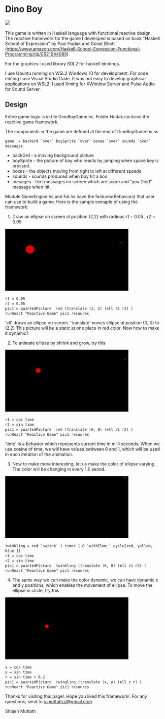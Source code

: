 
 #  Dino Boy

<img src="dinoBoyDemo2.gif" width="400">

  This game is written in Haskell language with functional reactive design. The reactive framework
for the game I developed is based on book "Haskell School of Expression" by Paul Hudak and Conal Elliott
(https://www.amazon.com/Haskell-School-Expression-Functional-Programming/dp/0521644089)

For the graphics I used library SDL2 for haskell bindings.

I use Ubuntu running on WSL2 Windows 10 for development. For code editing I use Visual Studio Code.
It was not easy to develop graphical applications on WSL2. I used Xming for XWindow Server and Pulse Audio 
for Sound Server.

## Design

Entire game logic is in file DinoBoyGame.hs. Folder Hudak contains the reactive game framework.

The components in the game are defined at the end of DinoBoyGame.hs as
```
game  = backGrd `over` boySprite `over` boxes `over` sounds `over` messages
```

* backGrd   - a moving background picture
* boySprite - the picture of boy who reacts by jumping when space key is pressed.
* boxes     - the objects moving from right to left at different speeds
* sounds    - sounds produced when boy hit a box
* mesages   - text messages on screen which are score and "you Died" message when hit.

Module GameEngine.hs and Fal.hs have the features(Behaviors) that user can use to build a game.
Here is the sample exmaple of using the framework:


1) Draw an ellipse on screen at position (2,2) with radious r1 = 0.05 , r2 = 0.05
<img src="demo_static_ellipse.gif" width="400">

```
r1 = 0.05
r2 = 0.05
pic1 = paintedPicture  red (translate (2, 2) (ell r1 r2) )
runReact "Reactive Game" pic1 resoures
```

'ell' draws an ellipse on screen. 'translate' moves ellipse at position (0, 0) to (2,2)
This picture will be a static at one place in red color. Now how to make it dynamic?

2) To animate ellipse by shrink and grow, try this
<img src="demo_growing_ellipse.gif" width="400">

```
r1 = cos time
r2 = sin time
pic1 = paintedPicture  red (translate (0, 0) (ell r1 r2) )
runReact "Reactive Game" pic1 resoures
```

'time' is a behavior which represents current time in milli seconds. When we use
cosine of time, we will have values betiween 0 and 1, which will be used in each iteration of the animation.

3) Now to make more interesting, let us make the color of ellipse varying.
The color will be changing in every 1.0 seond.
<img src="demo_twinkling_ellipse.gif" width="400">

```
twinkling = red `switch` ( timer 1.0 `withElem_` cycle[red, yellow, blue ])
r1 = cos time
r2 = sin time
pic1 = paintedPicture  twinkling (translate (0, 0) (ell r1 r2) )
runReact "Reactive Game" pic1 resoures
```

4) The same way we can make the color dynamic, we can have dynamic x and y positions, which enables the movement of ellipse.
To move the ellipse in circle, try this

<img src="demo_circling_ellipse.gif" width="400">

```
x = cos time
y = sin time
r = sin time + 0.2
pic1 = paintedPicture  twingling (translate (x, y) (ell r r) )
runReact "Reactive Game" pic1 resoures
```

Thanks for visiting this page!. Hope you liked this framework!. For any questions, send to s.muttath.d@gmail.com

Shajen Muttath
